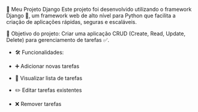 📌 Meu Projeto Django
Este projeto foi desenvolvido utilizando o framework Django 🐍, um framework web de alto nível para Python que facilita a criação de aplicações rápidas, seguras e escaláveis.

🎯 Objetivo do projeto: Criar uma aplicação CRUD (Create, Read, Update, Delete) para gerenciamento de tarefas ✅.

- 🛠️ Funcionalidades:

- ➕ Adicionar novas tarefas

- 📄 Visualizar lista de tarefas

- ✏️ Editar tarefas existentes

- ❌ Remover tarefas
